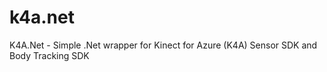 # k4a.net
K4A.Net - Simple .Net wrapper for Kinect for Azure (K4A) Sensor SDK and Body Tracking SDK
